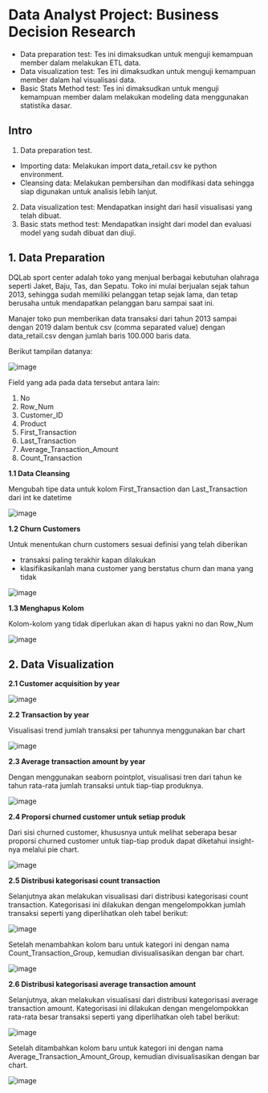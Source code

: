 #  Data Analyst Project: Business Decision Research
- Data preparation test: Tes ini dimaksudkan untuk menguji kemampuan member dalam melakukan ETL data.
- Data visualization test: Tes ini dimaksudkan untuk menguji kemampuan member dalam hal visualisasi data.
- Basic Stats Method test: Tes ini dimaksudkan untuk menguji kemampuan member dalam melakukan modeling data menggunakan statistika dasar.

## Intro 
1. Data preparation test.
- Importing data: Melakukan import data_retail.csv ke python environment.
- Cleansing data: Melakukan pembersihan dan modifikasi data sehingga siap digunakan untuk analisis lebih lanjut.
2. Data visualization test: Mendapatkan insight dari hasil visualisasi yang telah dibuat.
3. Basic stats method test: Mendapatkan insight dari model dan evaluasi model yang sudah dibuat dan diuji.
 

## 1. Data Preparation
DQLab sport center adalah toko yang menjual berbagai kebutuhan olahraga seperti Jaket, Baju, Tas, dan Sepatu. Toko ini mulai berjualan sejak tahun 2013, sehingga sudah memiliki pelanggan tetap sejak lama, dan tetap berusaha untuk mendapatkan pelanggan baru sampai saat ini.

Manajer toko pun memberikan data transaksi dari tahun 2013 sampai dengan 2019 dalam bentuk csv (comma separated value) dengan data_retail.csv dengan jumlah baris 100.000 baris data.

Berikut tampilan datanya:

![image](https://user-images.githubusercontent.com/108319934/179982797-6d16b51a-40ca-4f22-a843-f47854aa7cd8.png)

Field yang ada pada data tersebut antara lain:

1. No
2. Row_Num
3. Customer_ID
4. Product
5. First_Transaction
6. Last_Transaction
7. Average_Transaction_Amount
8. Count_Transaction
 
**1.1 Data Cleansing**

Mengubah tipe data untuk kolom First_Transaction dan Last_Transaction dari int ke datetime

![image](https://user-images.githubusercontent.com/108319934/187139511-9df4ace0-0a38-400a-86bf-babecb27200e.png)


**1.2 Churn Customers**

Untuk menentukan churn customers sesuai definisi yang telah diberikan
- transaksi paling terakhir kapan dilakukan
- klasifikasikanlah mana customer yang berstatus churn dan mana yang tidak

![image](https://user-images.githubusercontent.com/108319934/187139677-b503659d-24dd-4cda-b2bc-ef63e3e1f7a4.png)

  
**1.3 Menghapus Kolom**

Kolom-kolom yang tidak diperlukan akan di hapus yakni no dan Row_Num

![image](https://user-images.githubusercontent.com/108319934/187139934-20980698-ddce-4217-b4c0-320cd221d578.png)


## 2. Data Visualization

**2.1 Customer acquisition by year**

![image](https://user-images.githubusercontent.com/108319934/185622425-f685f496-a2ed-4b15-8ba3-3847a07c0439.png)

**2.2 Transaction by year**

Visualisasi trend jumlah transaksi per tahunnya menggunakan bar chart

![image](https://user-images.githubusercontent.com/108319934/185622565-7d136c31-016c-4d85-ac2b-c236ef0b676a.png)

**2.3 Average transaction amount by year**

Dengan menggunakan seaborn pointplot, visualisasi tren dari tahun ke tahun rata-rata jumlah transaksi untuk tiap-tiap produknya.

![image](https://user-images.githubusercontent.com/108319934/185622689-6d0a3d99-d729-44f5-b78d-7ec0ee59cf95.png)

**2.4 Proporsi churned customer untuk setiap produk**

Dari sisi churned customer, khususnya untuk melihat seberapa besar proporsi churned customer untuk tiap-tiap produk dapat diketahui insight-nya melalui pie chart.

![image](https://user-images.githubusercontent.com/108319934/187060051-467f5a08-1582-45a3-a2e9-463eb46357ef.png)

**2.5 Distribusi kategorisasi count transaction**

Selanjutnya akan melakukan visualisasi dari distribusi kategorisasi count transaction. Kategorisasi ini dilakukan dengan mengelompokkan jumlah transaksi seperti yang diperlihatkan oleh tabel berikut:

![image](https://user-images.githubusercontent.com/108319934/187060074-db7b57fc-ca54-43a5-b36f-3ba74f90fa74.png)

Setelah menambahkan kolom baru untuk kategori ini dengan nama Count_Transaction_Group, kemudian divisualisasikan dengan bar chart.

![image](https://user-images.githubusercontent.com/108319934/187060084-3af1020f-d501-436b-b982-a5b0881c01fb.png)

**2.6 Distribusi kategorisasi average transaction amount**

Selanjutnya, akan melakukan visualisasi dari distribusi kategorisasi average transaction amount. Kategorisasi ini dilakukan dengan mengelompokkan rata-rata besar transaksi seperti yang diperlihatkan oleh tabel berikut:

![image](https://user-images.githubusercontent.com/108319934/187060140-761e33b1-6c0b-4ef5-8cf5-6a168d66468c.png)

Setelah ditambahkan kolom baru untuk kategori ini dengan nama Average_Transaction_Amount_Group, kemudian divisualisasikan dengan bar chart.

![image](https://user-images.githubusercontent.com/108319934/187060148-2b3ada19-ead1-4f30-96f3-cc893a731154.png)



